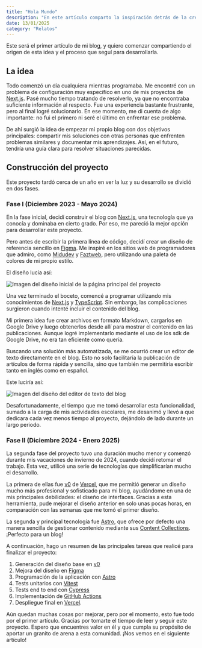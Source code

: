 ```yaml
---
title: "Hola Mundo"
description: "En este artículo comparto la inspiración detrás de la creación de este blog y detallo todo el proceso que seguí para construirlo"
date: 13/01/2025
category: "Relatos"
---
```


Este será el primer artículo de mi blog, y quiero comenzar compartiendo el origen de esta idea y el proceso que seguí para desarrollarla.

## La idea

Todo comenzó un día cualquiera mientras programaba. Me encontré con un problema de configuración muy específico en uno de mis proyectos de [Next.js](https://nextjs.org/). Pasé mucho tiempo tratando de resolverlo, ya que no encontraba suficiente información al respecto. Fue una experiencia bastante frustrante, pero al final logré solucionarlo. En ese momento, me di cuenta de algo importante: no fui el primero ni seré el último en enfrentar ese problema.

De ahí surgió la idea de empezar mi propio blog con dos objetivos principales: compartir mis soluciones con otras personas que enfrenten problemas similares y documentar mis aprendizajes. Así, en el futuro, tendría una guía clara para resolver situaciones parecidas.

## Construcción del proyecto

Este proyecto tardó cerca de un año en ver la luz y su desarrollo se dividió en dos fases.

### Fase I (Diciembre 2023 - Mayo 2024)

En la fase inicial, decidí construir el blog con [Next.js](https://nextjs.org/), una tecnología que ya conocía y dominaba en cierto grado. Por eso, me pareció la mejor opción para desarrollar este proyecto.

Pero antes de escribir la primera línea de código, decidí crear un diseño de referencia sencillo en [Figma](https://figma.com). Me inspiré en los sitios web de programadores que admiro, como [Midudev](https://midu.dev/) y [Faztweb](https://faztweb.com/), pero utilizando una paleta de colores de mi propio estilo.

El diseño lucía así:

![Imagen del diseño inicial de la página principal del proyecto](https://res.cloudinary.com/lugpdev/image/upload/v1736816305/blog/Desktop_Home_aekx2d.png)

Una vez terminado el boceto, comencé a programar utilizando mis conocimientos de [Next.js](https://nextjs.org/) y [TypeScript](https://www.typescriptlang.org/). Sin embargo, las complicaciones surgieron cuando intenté incluir el contenido del blog.

Mi primera idea fue crear archivos en formato Markdown, cargarlos en Google Drive y luego obtenerlos desde allí para mostrar el contenido en las publicaciones. Aunque logré implementarlo mediante el uso de los sdk de Google Drive, no era tan eficiente como quería.

Buscando una solución más automatizada, se me ocurrió crear un editor de texto directamente en el blog. Esto no solo facilitaría la publicación de artículos de forma rápida y sencilla, sino que también me permitiría escribir tanto en inglés como en español.

Este luciría así:

![Imagen del diseño del editor de texto del blog](https://res.cloudinary.com/lugpdev/image/upload/v1736819118/blog/Home_vuadkg.png)

Desafortunadamente, el tiempo que me tomó desarrollar esta funcionalidad, sumado a la carga de mis actividades escolares, me desanimó y llevó a que dedicara cada vez menos tiempo al proyecto, dejándolo de lado durante un largo periodo.

### Fase II (Diciembre 2024 - Enero 2025)

La segunda fase del proyecto tuvo una duración mucho menor y comenzó durante mis vacaciones de invierno de 2024, cuando decidí retomar el trabajo. Esta vez, utilicé una serie de tecnologías que simplificarían mucho el desarrollo.

La primera de ellas fue [v0](https://v0.dev/) de [Vercel](https://vercel.com/), que me permitió generar un diseño mucho más profesional y sofisticado para mi blog, ayudándome en una de mis principales debilidades: el diseño de interfaces. Gracias a esta herramienta, pude mejorar el diseño anterior en solo unas pocas horas, en comparación con las semanas que me tomó el primer diseño.

La segunda y principal tecnología fue [Astro](https://astro.build/), que ofrece por defecto una manera sencilla de gestionar contenido mediante sus [Content Collections](https://docs.astro.build/en/guides/content-collections/). ¡Perfecto para un blog!

A continuación, hago un resumen de las principales tareas que realicé para finalizar el proyecto:

1. Generación del diseño base en [v0](https://v0.dev/)
2. Mejora del diseño en [Figma](https://figma.com)
3. Programación de la aplicación con [Astro](https://astro.build/)
4. Tests unitarios con [Vitest](https://vitest.dev/)
5. Tests end to end con [Cypress](https://www.cypress.io/)
6. Implementación de [GitHub Actions](https://github.com/features/actions)
7. Despliegue final en [Vercel](https://vercel.com/).

Aún quedan muchas cosas por mejorar, pero por el momento, esto fue todo por el primer artículo. Gracias por tomarte el tiempo de leer y seguir este proyecto. Espero que encuentres valor en él y que cumpla su propósito de aportar un granito de arena a esta comunidad. ¡Nos vemos en el siguiente artículo!

